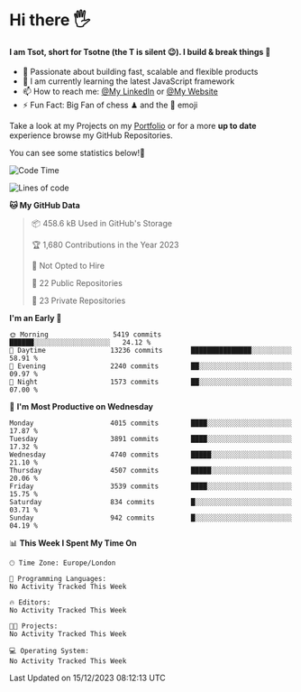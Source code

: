 # Hi there :raised_hand_with_fingers_splayed:
#### I am Tsot, short for Tsotne (the T is silent :wink:). I build & break things :space_invader:
- :telescope: Passionate about building fast, scalable and flexible products
- :seedling: I am currently learning the latest JavaScript framework 
- :mailbox: How to reach me: [@My LinkedIn](https://www.linkedin.com/in/tsotne-gvadzabia/) or [@My Website](https://tsotne.co.uk/contact)
- :zap: Fun Fact: Big Fan of chess ♟ and the 👾 emoji

Take a look at my Projects on my [Portfolio](https://tsotne.co.uk/) or for a more **up to date** experience browse my GitHub Repositories.

You can see some statistics below!:space_invader:
<!--START_SECTION:waka-->
![Code Time](http://img.shields.io/badge/Code%20Time-761%20hrs%202%20mins-blue)

![Lines of code](https://img.shields.io/badge/From%20Hello%20World%20I%27ve%20Written-8.7%20million%20lines%20of%20code-blue)

**🐱 My GitHub Data** 

> 📦 458.6 kB Used in GitHub's Storage 
 > 
> 🏆 1,680 Contributions in the Year 2023
 > 
> 🚫 Not Opted to Hire
 > 
> 📜 22 Public Repositories 
 > 
> 🔑 23 Private Repositories 
 > 
**I'm an Early 🐤** 

```text
🌞 Morning                5419 commits        ██████░░░░░░░░░░░░░░░░░░░   24.12 % 
🌆 Daytime                13236 commits       ███████████████░░░░░░░░░░   58.91 % 
🌃 Evening                2240 commits        ██░░░░░░░░░░░░░░░░░░░░░░░   09.97 % 
🌙 Night                  1573 commits        ██░░░░░░░░░░░░░░░░░░░░░░░   07.00 % 
```
📅 **I'm Most Productive on Wednesday** 

```text
Monday                   4015 commits        ████░░░░░░░░░░░░░░░░░░░░░   17.87 % 
Tuesday                  3891 commits        ████░░░░░░░░░░░░░░░░░░░░░   17.32 % 
Wednesday                4740 commits        █████░░░░░░░░░░░░░░░░░░░░   21.10 % 
Thursday                 4507 commits        █████░░░░░░░░░░░░░░░░░░░░   20.06 % 
Friday                   3539 commits        ████░░░░░░░░░░░░░░░░░░░░░   15.75 % 
Saturday                 834 commits         █░░░░░░░░░░░░░░░░░░░░░░░░   03.71 % 
Sunday                   942 commits         █░░░░░░░░░░░░░░░░░░░░░░░░   04.19 % 
```


📊 **This Week I Spent My Time On** 

```text
🕑︎ Time Zone: Europe/London

💬 Programming Languages: 
No Activity Tracked This Week

🔥 Editors: 
No Activity Tracked This Week

🐱‍💻 Projects: 
No Activity Tracked This Week

💻 Operating System: 
No Activity Tracked This Week
```


 Last Updated on 15/12/2023 08:12:13 UTC
<!--END_SECTION:waka-->
